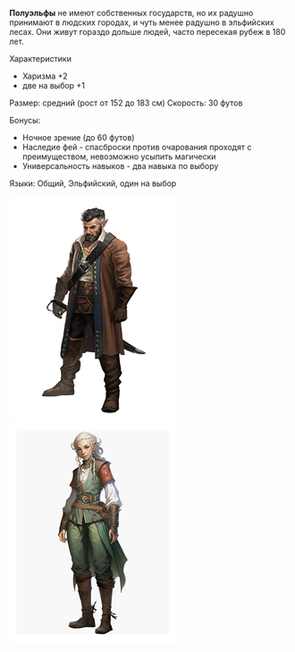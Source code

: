 **Полуэльфы** не имеют собственных государств, но их радушно принимают в людских городах, и чуть менее радушно в эльфийских лесах. Они живут гораздо дольше людей, часто пересекая рубеж в 180 лет.

Характеристики
- Харизма +2
- две на выбор +1

Размер: средний (рост от 152 до 183 см)
Скорость: 30 футов

Бонусы:
- Ночное зрение (до 60 футов)
- Наследие фей - спасброски против очарования проходят с преимуществом, невозможно усыпить магически
- Универсальность навыков - два навыка по выбору

Языки: Общий, Эльфийский, один на выбор

![Полуэльф](../../Img/R-halfelf1.png)![Полуэльф](../../Img/R-halfelf2.png)